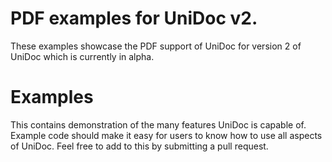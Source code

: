 # PDF examples for UniDoc v2.

These examples showcase the PDF support of UniDoc for version 2 of UniDoc which is currently in alpha.

# Examples

This contains demonstration of the many features UniDoc is capable of. Example code should make
it easy for users to know how to use all aspects of UniDoc. Feel free to add to this by submitting
a pull request.

